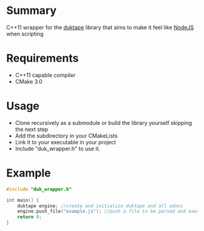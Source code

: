 # Summary
C++11 wrapper for the [duktape](https://github.com/svaarala/duktape) library that aims to make it feel like [NodeJS](https://nodejs.org) when scripting

# Requirements
- C++11 capable compiler
- CMake 3.0

# Usage
- Clone recursively as a submodule or build the library yourself skipping the next step
- Add the subdirectory in your CMakeLists
- Link it to your executable in your project
- Include "duk_wrapper.h" to use it.

# Example
```cpp
#include "duk_wrapper.h"

int main() {
    duktape engine; //create and initialize duktape and all adons
    engine.push_file("example.js"); //push a file to be parsed and executed
    return 0;
}
```
